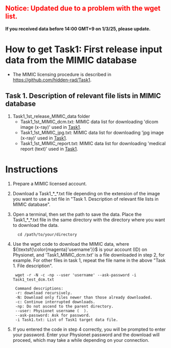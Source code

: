 ## <span style="color:red"> <strong>Notice: Updated due to a problem with the wget list. 
If you received data before 14:00 GMT+9 on 1/3/25, please update.</strong>
</span>


# How to get Task1: First release input data from the MIMIC database

- The MIMIC licensing procedure is described in https://github.com/hidden-rad/Task1. 

## Task 1. Description of relevant file lists in MIMIC database<br/>
1. Task1_1st_release_MIMIC_data folder
 	- Task1_1st_MIMIC_dcm.txt: MIMIC data list for downloading 'dicom image (x-ray)' used in [Task1](https://github.com/hidden-rad/Task1).
	- Task1_1st_MIMIC_jpg.txt: MIMIC data list for downloading 'jpg image (x-ray)' used in [Task1](https://github.com/hidden-rad/Task1).
	- Task1_1st_MIMIC_report.txt: MIMIC data list for downloading 'medical report (text)' used in [Task1](https://github.com/hidden-rad/Task1).
 	

# Instructions

1. Prepare a MIMIC licensed account.

2. Download a Task1_\*_\*.txt file depending on the extension of the image you want to use a txt file in "Task 1. Description of relevant file lists in MIMIC database". 

3. Open a terminal, then set the path to save the data. Place the Task1_\*_\*.txt file in the same directory with the directory where you want to download the data. 
	>
		 cd /path/to/your/directory

4. Use the wget code to download the MIMIC data, where ${\textsf{\color{magenta}'username'}}$ is your account (ID) on Physionet, and 'Task1_MIMIC_dcm.txt' is a file downloaded in step 2, for example. For other files in task 1, repeat the file name in the above "Task 1. File description".

	>
		wget -r -N -c -np --user 'username' --ask-password -i Task1_test_dcm.txt
	
	> 
	
		Command descriptions:
		-r: download recursively.
		-N: Download only files newer than those already downloaded.
		-c: Continue interrupted downloads.
		-np: Do not ascend to the parent directory.
		--user: Physionet username (  ).
		--ask-password: Ask for password.
		-i Task1.txt: List of Task1 target data file.

5. If you entered the code in step 4 correctly, you will be prompted to enter your password. Enter your Physionet password and the download will proceed, which may take a while depending on your connection.

